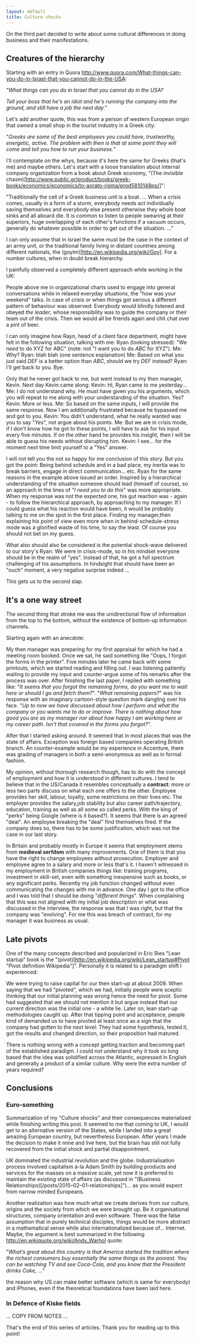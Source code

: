 ```yaml
---
layout: default
title: Culture shocks
---
```


On the third part decided to write about some cultural differences in doing business and their manifestations.

## Creatures of the hierarchy

Starting with an entry in Quora http://www.quora.com/What-things-can-you-do-in-Israel-that-you-cannot-do-in-the-USA:

"*What things can you do in Israel that you cannot do in the USA?*

*Tell your boss that he's an idiot and he's running the company into the ground, and still have a job the next day.*"

Let's add another quote, this was from a person of western European origin that owned a small shop in the tourist industry in a Greek city:

"*Greeks are some of the best employees you could have, trustworthy, energetic, active. The problem with then is that at some point they will come and tell you how to run your business.*"

I'll contemplate on the whys, because it's here the same for Greeks (that's me) and maybe others. Let's start with a loose translation about internal company organization from a book about Greek economy, "(The invisible chasm)[http://www.public.gr/product/books/greek-books/economics/economics/to-aorato-rigma/prod5810148pp/]":

"Traditionally the cell of a Greek business unit is a boat. ... When a crisis comes, usually in a form of a storm, everybody needs act individually saving themselves and everybody else present otherwise they whole boat sinks and all aboard die. It is common to listen to people swearing at their superiors, huge overlapping of each other's functions if a vacuum occurs,  generally do whatever possible in order to get out of the situation. ..."

I can only assume that in Israel the same must be the case in the context of an army unit, or the traditional family living in distant countries among different nationals, the (goyim)[http://en.wikipedia.org/wiki/Goy]. For a number cultures, when in doubt break hierarchy.

I painfully observed a completely different approach while working in the UK:

People above me in organizational charts used to engage into general conversations while in relaxed everyday situations, the "how was your weekend" talks. In case of crisis or when things got serious a different pattern of behaviour was observed: Everybody would blindly listened and obeyed *the leader*, whose responsibility was to guide the company or their team out of the crisis. Then we would all be friends again and chit chat over a pint of beer.

I can only imagine how Rayn, head of a client face department, might have felt in the following situation, talking with me:
Ryan (looking stressed): "We *need* to do XYZ for ABC" (note: not "I want you to do *ABC* for XYZ").
Me: Why?
Ryan: blah blah (one sentence explanation)
Me: Based on what you just said *DEF* is a better option than *ABC*, should we try *DEF* instead?
Ryan: I'll get back to you. Bye.

Only that he never got back to me, but went instead to my then manager, Kevin. Next day Kevin came along:
Kevin: Hi, Ryan came to me yesterday...
Me: I do not understand why. He must have given you his arguments, which you will repeat to me along with your understanding of the situation. Yes?
Kevin: More or less.
Me: So based on the same inputs, I will provide the same response. Now I am additionally frustrated because he bypassed me and got to you.
Kevin: You didn't understand, what he really wanted was you to say "*Yes*", not argue about his points.
Me: But we are in crisis mode, if I don't know how he got to these points, I will have to ask for his input every five minutes. If on the other hand he provides his insight, then I will be able to guess his needs without disrupting him.
Kevin: I see... for the moment next time limit yourself to a "Yes" answer.

I will not tell you the not so happy for me conclusion of this story. But you got the point: Being behind schedule and in a bad place, my inertia was to break barriers, engage in direct communication... etc. Ryan for the same reasons in the example above issued an order. Inspired by a hierarchical understanding of the situation someone should lead (himself of course), so an approach in the lines of "*I need you to do this*" was more appropriate. When my response was not the expected one, his gut reaction was - again - to follow the hierarchical approach, by approaching to my manager. If I could guess what his reaction would have been, it would be probably talking to me on the spot in the first place. Finding my manager,then explaining his point of view even more when in behind-schedule-stress mode was a glorified waste of his time, to say the least. Of course you should not bet on my guess.

What also should also be considered is the potential shock-wave delivered to our story's Ryan: We were in crisis-mode, so in his mindset everyone should be in the realm of "yes". Instead of that, he got a full spectrum challenging of his assumptions. In hindsight that should have been an "ouch" moment, a very negative surprise indeed ...

This gets us to the second slap.

## It's a one way street

The second thing that stroke me was the unidirectional flow of information from the top to the bottom, without the existence of bottom-up information channels.

Starting again with an anecdote:

My then manager was preparing for my first appraisal for which he had a meeting room booked. Once we sat, he said something like "Oops, I forgot the forms in the printer". Five minutes later he came back with some printouts, which we started reading and filling out. I was listening patiently waiting to provide my input and counter-argue some of his remarks after the process was over. After finishing the last paper, I replied with something like: "*It seems that you forgot the remaining forms, do you want me to wait here or should I go and fetch them?*". "*What remaining papers?*" was his response with an imaginary cartoon-style question mark dangling over his face. "*Up to now we have discussed about how I perform and what the company or you wants me to do or improve. There is nothing about how good you are as my manager nor about how happy I am working here or my career path. Isn't that covered in the forms you forgot?*".

After that I started asking around. It seemed that in most places that was the state of affairs. Exception was foreign based companies operating  British branch. An counter-example would be my experience in Accenture, there was grading of managers in both a semi-anonymous as well as in formal fashion.

My opinion, without thorough research though, has to do with the concept of employment and how it is understood in different cultures. I tend to believe that in the US/Canada it resembles conceptually a **contract**: more or less two parts discuss on what each one offers to the other. Employee provides her skill, labour, loyalty, some restrictions on their lives etc. The employer provides the salary,job stability but also career path/trajectory, education, training as well as all some so called perks. With the king of "perks" being Google (where is it based?). It seems that there is an agreed "deal". An employee breaking the "deal" find themselves fired. If the company does so, there has to be some justification, which was not the case in our last story.

In Britain and probably mostly in Europe it seems that employment stems from **medieval serfdom** with many improvements. One of them is that you have the right to change employees without prosecution. Employer and employee agree to a salary and more or less that's it. I haven't witnessed in my employment in British companies things like: training programs, investment in  skill-set, even with something inexpensive such as books, or any significant perks. Recently my job function changed without even communicating the changes with me in advance. One day I got to the office and I was told that I should be doing "*different things*". When complaining that this was not aligned with my initial job description or what was discussed in the interview, the response was that I was right, but that the company was "evolving". For me this was breach of contract, for my manager it was business as usual.

## Late pivots

One of the many concepts described and popularized in Eric Ries "Lean startup" book is the "(pivot)[http://en.wikipedia.org/wiki/Lean_startup#Pivot "Pivot definition Wikipedia"]". Personally it is related to a paradigm shift I experienced:

We were trying to raise capital for our then start-up at about 2009. When saying that we had "pivoted", which we had, initially people were sceptic thinking that our initial planning was wrong hence the need for pivot. Some had suggested that we should not mention it but argue instead that our current direction was the initial one - a white lie. Later on, lean start-up methodologies caught up. After that tipping point and acceptance, people kind of demanded us to have pivoted at least once as a sign that the company had gotten to the next level: They had some hypothesis, tested it, got the results and changed direction, so their proposition had matured.

There is nothing wrong with a concept getting traction and becoming part of the established paradigm. I could not understand why it took so long based that the idea was solidified across the Atlantic, expressed in English and generally a product of a similar culture. Why were the extra number of years required? 

## Conclusions

### Euro-something

Summarization of my "Culture shocks" and their consequences materialized while finishing writing this post. It seemed to me that coming to UK, I would get to an alternative version of the States, while I landed into a great amazing European country, but nevertheless European. After years I made the decision to make it mine and live here, but the brain has still not fully recovered from the initial shock and partial disappointment.

UK dominated the industrial revolution and the globe. Industrialisation process involved capitalism à-la Adam Smith by building products and services for the masses on a massive scale, yet now it is preferred to maintain the existing state of affairs (as discussed in "(Business Relationships)[/posts/2015–02–01-relationships]")... as you would expect from narrow minded Europeans.

Another realization was how much what we create derives from our culture, origins and the society from which we were brought up. Be it organisational structures, company orientation and even software. There was the false assumption that in purely technical disciples, things would be more abstract in a mathematical sense while also internationalized because of... Internet. Maybe, the argument is best summarized in the following http://en.wikiquote.org/wiki/Andy_Warhol quote:

"*What’s great about this country is that America started the tradition where the richest consumers buy essentially the same things as the poorest. You can be watching TV and see Coca-Cola, and you know that the President drinks Coke, ...*"

the reason why US can make better software (which is same for everybody) and iPhones, even if the theoretical foundations have been laid here.


### In Defence of Kiske fields

... COPY FROM NOTES ...


That's the end of this series of articles. Thank you for reading up to this point!
